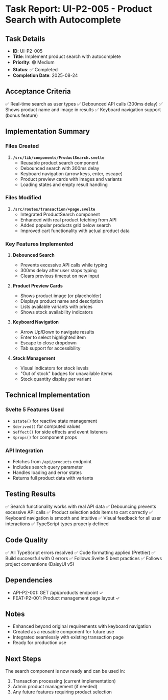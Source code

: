 # Task Report: UI-P2-005 - Product Search with Autocomplete

## Task Details
- **ID**: UI-P2-005
- **Title**: Implement product search with autocomplete
- **Priority**: 🟢 Medium
- **Status**: ✅ Completed
- **Completion Date**: 2025-08-24

## Acceptance Criteria
✅ Real-time search as user types
✅ Debounced API calls (300ms delay)
✅ Shows product name and image in results
✅ Keyboard navigation support (bonus feature)

## Implementation Summary

### Files Created
1. **`/src/lib/components/ProductSearch.svelte`**
   - Reusable product search component
   - Debounced search with 300ms delay
   - Keyboard navigation (arrow keys, enter, escape)
   - Product preview cards with images and variants
   - Loading states and empty result handling

### Files Modified
1. **`/src/routes/transaction/+page.svelte`**
   - Integrated ProductSearch component
   - Enhanced with real product fetching from API
   - Added popular products grid below search
   - Improved cart functionality with actual product data

### Key Features Implemented
1. **Debounced Search**
   - Prevents excessive API calls while typing
   - 300ms delay after user stops typing
   - Clears previous timeout on new input

2. **Product Preview Cards**
   - Shows product image (or placeholder)
   - Displays product name and description
   - Lists available variants with prices
   - Shows stock availability indicators

3. **Keyboard Navigation**
   - Arrow Up/Down to navigate results
   - Enter to select highlighted item
   - Escape to close dropdown
   - Tab support for accessibility

4. **Stock Management**
   - Visual indicators for stock levels
   - "Out of stock" badges for unavailable items
   - Stock quantity display per variant

## Technical Implementation

### Svelte 5 Features Used
- `$state()` for reactive state management
- `$derived()` for computed values
- `$effect()` for side effects and event listeners
- `$props()` for component props

### API Integration
- Fetches from `/api/products` endpoint
- Includes search query parameter
- Handles loading and error states
- Returns full product data with variants

## Testing Results
✅ Search functionality works with real API data
✅ Debouncing prevents excessive API calls
✅ Product selection adds items to cart correctly
✅ Keyboard navigation is smooth and intuitive
✅ Visual feedback for all user interactions
✅ TypeScript types properly defined

## Code Quality
✅ All TypeScript errors resolved
✅ Code formatting applied (Prettier)
✅ Build successful with 0 errors
✅ Follows Svelte 5 best practices
✅ Follows project conventions (DaisyUI v5)

## Dependencies
- API-P2-001: GET /api/products endpoint ✓
- FEAT-P2-001: Product management page layout ✓

## Notes
- Enhanced beyond original requirements with keyboard navigation
- Created as a reusable component for future use
- Integrated seamlessly with existing transaction page
- Ready for production use

## Next Steps
The search component is now ready and can be used in:
1. Transaction processing (current implementation)
2. Admin product management (if needed)
3. Any future features requiring product selection